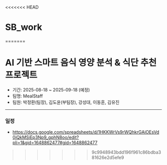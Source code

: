 <<<<<<< HEAD
# SB_work
=======
# AI 기반 스마트 음식 영양 분석 & 식단 추천 프로젝트
 * 기간: 2025-08-18 ~ 2025-09-18 (예정)
 * 팀명: MealStaff
 * 팀원: 박정환(팀장), 김도윤(부팀장), 강성대, 이동훈, 김유진

----------

### 일정
 * https://docs.google.com/spreadsheets/d/1HKKWrVs9rWQhkrGAiOEsVd0jQkMSiEp3Np9_gphN8oo/edit?pli=1&gid=1648862477#gid=1648862477
>>>>>>> 9c9948943bdd196f961c86bdba381626e2d5efe9
